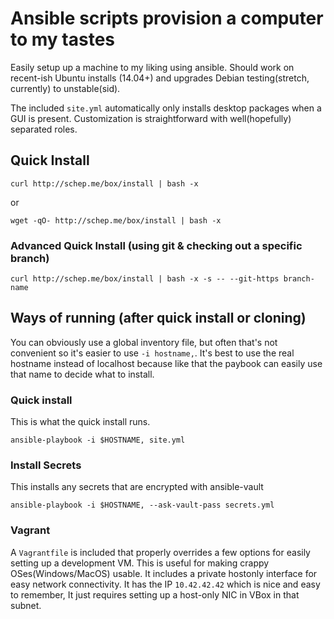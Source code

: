 # Ansible scripts provision a computer to my tastes

Easily setup up a machine to my liking using ansible. Should work on
recent-ish Ubuntu installs (14.04+) and upgrades Debian testing(stretch,
currently) to unstable(sid).

The included `site.yml` automatically only installs desktop packages when a GUI
is present. Customization is straightforward with well(hopefully) separated
roles.


## Quick Install

```
curl http://schep.me/box/install | bash -x
```
or
```
wget -qO- http://schep.me/box/install | bash -x
```

### Advanced Quick Install (using git & checking out a specific branch)
```
curl http://schep.me/box/install | bash -x -s -- --git-https branch-name
```

## Ways of running (after quick install or cloning)
You can obviously use a global inventory file, but often that's not
convenient so it's easier to use `-i hostname,`. It's best to use the real
hostname instead of localhost because like that the paybook can easily use
that name to decide what to install.

### Quick install
This is what the quick install runs.
```
ansible-playbook -i $HOSTNAME, site.yml
```

### Install Secrets
This installs any secrets that are encrypted with ansible-vault
```
ansible-playbook -i $HOSTNAME, --ask-vault-pass secrets.yml
```

### Vagrant
A `Vagrantfile` is included that properly overrides a few options for easily setting up a development VM. This is useful for making crappy OSes(Windows/MacOS) usable. It includes a private hostonly interface for easy network connectivity. It has the IP `10.42.42.42` which is nice and easy to remember, It just requires setting up a host-only NIC in VBox in that subnet.
